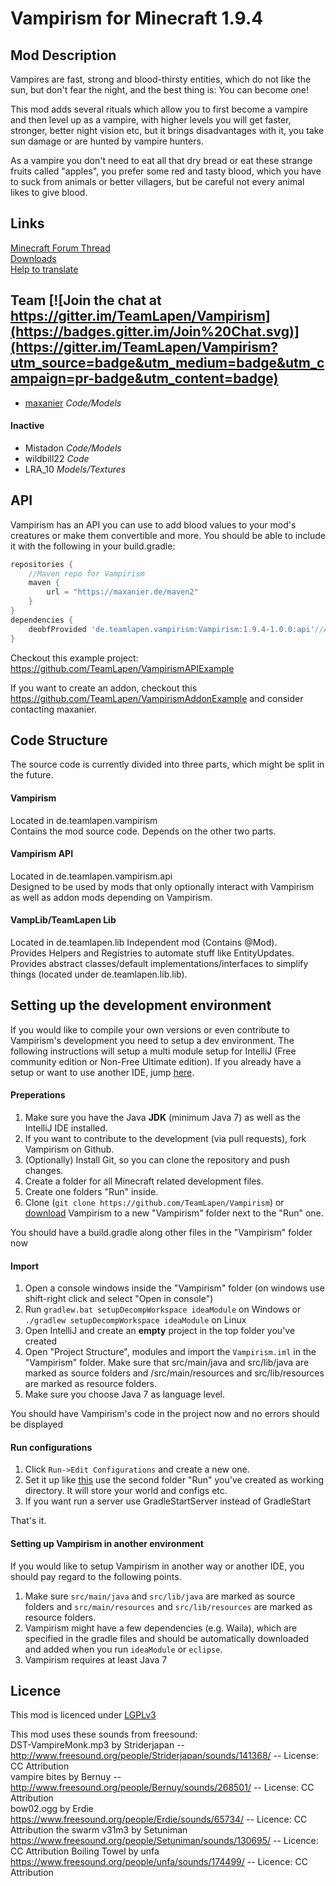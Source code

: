 Vampirism for Minecraft 1.9.4
=============================

## Mod Description 

Vampires are fast, strong and blood-thirsty entities, which do not like the sun, but don't fear the night, and the best thing is: You can become one!

This mod adds several rituals which allow you to first become a vampire and then level up as a vampire, with higher levels you will get faster, stronger, better night vision etc, but it brings disadvantages with it, you take sun damage or are hunted by vampire hunters.

As a vampire you don't need to eat all that dry bread or eat these strange fruits called "apples", you prefer some red and tasty blood, which you have to suck from animals or better villagers, but be careful not every animal likes to give blood.

## Links 
[Minecraft Forum Thread](http://www.minecraftforum.net/forums/mapping-and-modding/minecraft-mods/wip-mods/2364443-vampirism-become-a-vampire)  
[Downloads](http://minecraft.curseforge.com/mc-mods/233029-vampirism-become-a-vampire/files)  
[Help to translate](https://crowdin.com/project/vampirism)

## Team [![Join the chat at https://gitter.im/TeamLapen/Vampirism](https://badges.gitter.im/Join%20Chat.svg)](https://gitter.im/TeamLapen/Vampirism?utm_source=badge&utm_medium=badge&utm_campaign=pr-badge&utm_content=badge)  
- [maxanier](http://maxanier.de) _Code/Models_  

#### Inactive 
- Mistadon _Code/Models_  
- wildbill22 _Code_  
- LRA_10 _Models/Textures_

## API
Vampirism has an API you can use to add blood values to your mod's creatures or make them convertible and more.
You should be able to include it with the following in your build.gradle:
```gradle
repositories {
    //Maven repo for Vampirism
    maven {
        url = "https://maxanier.de/maven2"
    }
}
dependencies {
    deobfProvided 'de.teamlapen.vampirism:Vampirism:1.9.4-1.0.0:api'//Adjust version
}
```
Checkout this example project: https://github.com/TeamLapen/VampirismAPIExample

If you want to create an addon, checkout this https://github.com/TeamLapen/VampirismAddonExample and consider contacting maxanier.

## Code Structure 
The source code is currently divided into three parts, which might be split in the future.
#### Vampirism 
Located in de.teamlapen.vampirism  
Contains the mod source code. Depends on the other two parts.  
#### Vampirism API 
Located in de.teamlapen.vampirism.api  
Designed to be used by mods that only optionally interact with Vampirism as well as addon mods depending on Vampirism.  
#### VampLib/TeamLapen Lib 
Located in de.teamlapen.lib 
Independent mod (Contains @Mod).  
Provides Helpers and Registries to automate stuff like EntityUpdates.
Provides abstract classes/default implementations/interfaces to simplify things (located under de.teamlapen.lib.lib).  

## Setting up the development environment
If you would like to compile your own versions or even contribute to Vampirism's development you need to setup a dev environment.
The following instructions will setup a multi module setup for IntelliJ (Free community edition or Non-Free Ultimate edition). If you already have a setup or want to use another IDE, jump [here](#setting-up-vampirism-in-another-environment).

#### Preperations
1. Make sure you have the Java **JDK** (minimum Java 7) as well as the IntelliJ IDE installed.
2. If you want to contribute to the development (via pull requests), fork Vampirism on Github.
3. (Optionally) Install Git, so you can clone the repository and push changes.
4. Create a folder for all Minecraft related development files.
5. Create one folders "Run" inside.
7. Clone (`git clone https://github.com/TeamLapen/Vampirism`) or [download](https://github.com/TeamLapen/Vampirism/archive/master.zip) Vampirism to a new "Vampirism" folder next to the "Run" one.

You should have a build.gradle along other files in the "Vampirism" folder now

#### Import
1. Open a console windows inside the "Vampirism" folder (on windows use shift-right click and select "Open in console")
2. Run `gradlew.bat setupDecompWorkspace ideaModule` on Windows or `./gradlew setupDecompWorkspace ideaModule` on Linux
4. Open IntelliJ and create an **empty** project in the top folder you've created
5. Open "Project Structure", modules and import the `Vampirism.iml` in the "Vampirism" folder. Make sure that src/main/java and src/lib/java are marked as source folders and /src/main/resources and src/lib/resources are marked as resource folders. 
6. Make sure you choose Java 7 as language level.

You should have Vampirism's code in the project now and no errors should be displayed
#### Run configurations
1. Click `Run->Edit Configurations` and create a new one.
2. Set it up like [this](http://picload.org/image/wpoaicg/run_config.png) use the second folder "Run" you've created as working directory. It will store your world and configs etc.
3. If you want run a server use GradleStartServer instead of GradleStart

That's it.

#### Setting up Vampirism in another environment
If you would like to setup Vampirism in another way or another IDE, you should pay regard to the following points.
1. Make sure `src/main/java` and `src/lib/java` are marked as source folders and `src/main/resources` and `src/lib/resources` are marked as resource folders.
2. Vampirism might have a few dependencies (e.g. Waila), which are specified in the gradle files and should be automatically downloaded and added when you run `ideaModule` or `eclipse`.
3. Vampirism requires at least Java 7


## Licence 
This mod is licenced under [LGPLv3](https://raw.githubusercontent.com/TeamLapen/Vampirism/master/LICENCE)

This mod uses these sounds from freesound:  
DST-VampireMonk.mp3 by Striderjapan -- http://www.freesound.org/people/Striderjapan/sounds/141368/ -- License: CC Attribution  
vampire bites by Bernuy -- http://www.freesound.org/people/Bernuy/sounds/268501/ -- License: CC Attribution  
bow02.ogg by Erdie https://www.freesound.org/people/Erdie/sounds/65734/ -- Licence: CC Attribution
the swarm v31m3 by Setuniman https://www.freesound.org/people/Setuniman/sounds/130695/ -- Licence: CC Attribution
Boiling Towel by unfa https://www.freesound.org/people/unfa/sounds/174499/ -- Licence: CC Attribution
